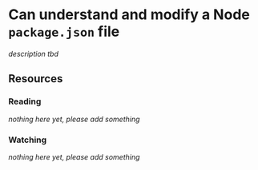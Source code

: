 # Can understand and modify a Node `package.json` file
_description tbd_
## Resources
### Reading
_nothing here yet, please add something_
### Watching
_nothing here yet, please add something_
